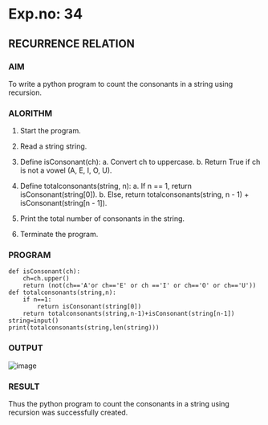 # Exp.no: 34 
## RECURRENCE RELATION

### AIM

To write a python program to count the consonants in a string using recursion.

### ALORITHM 

1. Start the program.

2.  Read a string string.

3. Define isConsonant(ch):
   a. Convert ch to uppercase.
   b. Return True if ch is not a vowel (A, E, I, O, U).

4. Define totalconsonants(string, n):
   a. If n == 1, return isConsonant(string[0]).
   b. Else, return totalconsonants(string, n - 1) + isConsonant(string[n - 1]).

5. Print the total number of consonants in the string.

6. Terminate the program.
### PROGRAM

```
def isConsonant(ch):
    ch=ch.upper()
    return (not(ch=='A'or ch=='E' or ch =='I' or ch=='O' or ch=='U'))
def totalconsonants(string,n):
    if n==1:
        return isConsonant(string[0])
    return totalconsonants(string,n-1)+isConsonant(string[n-1])
string=input()
print(totalconsonants(string,len(string)))
```

### OUTPUT

![image](https://github.com/user-attachments/assets/e4137585-51af-435d-b352-c4dbd8b34e59)

### RESULT

Thus the python program to count the consonants in a string using recursion was successfully created.
